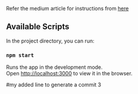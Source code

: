 Refer the medium article for instructions from [here](https://medium.com/swlh/setup-a-ci-cd-pipeline-to-automate-react-app-deployment-on-aws-ec2-82bd0c194f77)



## Available Scripts

In the project directory, you can run:

### `npm start`

Runs the app in the development mode.<br />
Open [http://localhost:3000](http://localhost:3000) to view it in the browser.

#my added line to generate a commit 3
